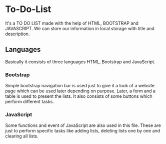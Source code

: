 # To-Do-List
It's a TO DO LIST made with the help of HTML, BOOTSTRAP and JAVASCRIPT. We can store our information in local storage with title and description.

## Languages
Basically it consists of three languages HTML, Bootstrap and JavaScript.

### Bootstrap
Simple bootstrap navigation bar is used just to give it a look of a website page which can be used later depending on purpose. Later, a form and a table is used to present the lists. It also consists of some buttons which perform different tasks.

### JavaScript
Some functions and event of JavaScript are also used in this file. These are just to perform specific tasks like adding lists, deleting lists one by one and clearing all lists.
